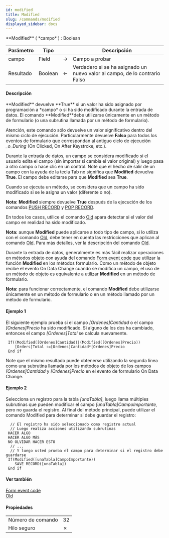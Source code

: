 ```yaml
---
id: modified
title: Modified
slug: /commands/modified
displayed_sidebar: docs
---
```


<!--REF #_command_.Modified.Syntax-->**Modified** ( *campo* ) : Boolean<!-- END REF-->
<!--REF #_command_.Modified.Params-->
| Parámetro | Tipo |  | Descripción |
| --- | --- | --- | --- |
| campo | Field | &#8594;  | Campo a probar |
| Resultado | Boolean | &#8592; | Verdadero si se ha asignado un nuevo valor al campo, de lo contrario Falso |

<!-- END REF-->

#### Descripción 

<!--REF #_command_.Modified.Summary-->**Modified** devuelve **True** si un valor ha sido asignado por programación a *campo* o si ha sido modificado durante la entrada de datos.<!-- END REF--> El comando **Modified**debe utilizarse únicamente en un método de formulario (o una subrutina llamada por un método de formulario).

Atención, este comando sólo devuelve un valor significativo dentro del mismo ciclo de ejecución. Particularmente devuelve **Falso** para todos los eventos de formulario que correspondan al antiguo ciclo de ejecución *\_o\_During* (On Clicked, On After Keystroke, etc.).

Durante la entrada de datos, un campo se considera modificado si el usuario edita el campo (sin importar si cambia el valor original) y luego pasa a otro campo o hace clic en un control. Note que el hecho de salir de un campo con la ayuda de la tecla Tab no significa que **Modified** devuelva **True**. El campo debe editarse para que **Modified** sea **True**.

Cuando se ejecuta un método, se considera que un campo ha sido modificado si se le asigna un valor (diferente o no).

**Nota:** **Modified** siempre devuelve **True** después de la ejecución de los comandos [PUSH RECORD](push-record.md) y [POP RECORD](pop-record.md).

En todos los casos, utilice el comando [Old](old.md) apara detectar si el valor del campo en realidad ha sido modificado.

**Nota:** aunque **Modified** puede aplicarse a todo tipo de campo, si lo utiliza con el comando [Old](old.md), debe tener en cuenta las restricciones que aplican al comando [Old](old.md). Para más detalles, ver la descripción del comando [Old](old.md).

Durante la entrada de datos, generalmente es más fácil realizar operaciones en métodos objeto con ayuda del comando [Form event code](../commands/form-event-code.md) que utilizar la función **Modified** en los métodos formulario. Como un método de objeto recibe el evento On Data Change cuando se modifica un campo, el uso de un método de objeto es equivalente a utilizar **Modified** en un método de formulario.

**Nota:** para funcionar correctamente, el comando **Modified** debe utilizarse únicamente en un método de formulario o en un método llamado por un método de formulario.

#### Ejemplo 1 

El siguiente ejemplo prueba si el campo *\[Ordenes\]Cantidad* o el campo *\[Ordenes\]Precio* ha sido modificado. Si alguno de los dos ha cambiado, entonces el campo *\[Ordenes\]Total* se calcula nuevamente. 

```4d
 If((Modified([Ordenes]Cantidad)|(Modified([Ordenes]Precio))
    [Orders]Total :=[Ordenes]Cantidad*[Ordenes]Precio
 End if
```

Note que el mismo resultado puede obtenerse utilizando la segunda línea como una subrutina llamada por los métodos de objeto de los campos *\[Ordenes\]Cantidad* y *\[Ordenes\]Precio* en el evento de formulario On Data Change.

#### Ejemplo 2 

Selecciona un registro para la tabla *\[unaTabla\]*, luego llama múltiples subrutinas que pueden modificar el campo *\[unaTabla\]CampoImportante,* pero no guarda el registro. Al final del método principal, puede utilizar el comando Modified para determinar si debe guardar el registro:

```4d
  // El registro ha sido seleccionado como registro actual
  // Luego realiza acciones utilizando subrutinas
 HACER ALGO
 HACER ALGO MÁS
 NO OLVIDAR HACER ESTO
  // ...
  // Y luego usted prueba el campo para determinar si el registro debe guardarse
 If(Modified([unaTabla]CampoImportante))
    SAVE RECORD([unaTabla])
 End if
```

#### Ver también 

[Form event code](../commands/form-event-code.md)  
[Old](old.md)  

#### Propiedades

|  |  |
| --- | --- |
| Número de comando | 32 |
| Hilo seguro | &cross; |


